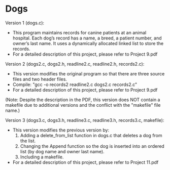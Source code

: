 # Dogs

Version 1 (dogs.c):
- This program maintains records for canine patients at an animal hospital.
Each dog’s record has a name, a breed, a patient number, and owner’s last name.
It uses a dynamically allocated linked list to store the records.
- For a detailed description of this project, please refer to Project 9.pdf

Version 2 (dogs2.c, dogs2.h, readline2.c, readline2.h, records2.c):
- This version modifies the original program so that there are three source files and two header files.
- Compile: "gcc -o records2 readline2.c dogs2.c records2.c"
- For a detailed description of this project, please refer to Project 9.pdf

(Note: Despite the description in the PDF, this version does NOT contain a makefile
due to additional versions and the conflict with the "makefile" file name.)

Version 3 (dogs3.c, dogs3.h, readline3.c, readline3.h, records3.c, makefile):
- This version modifies the previous version by:
  1) Adding a delete_from_list function in dogs.c that deletes a dog from the list.
  2) Changing the Append function so the dog is inserted into an ordered list (by dog name and owner last name).
  3) Including a makefile.
- For a detailed description of this project, please refer to Project 11.pdf
